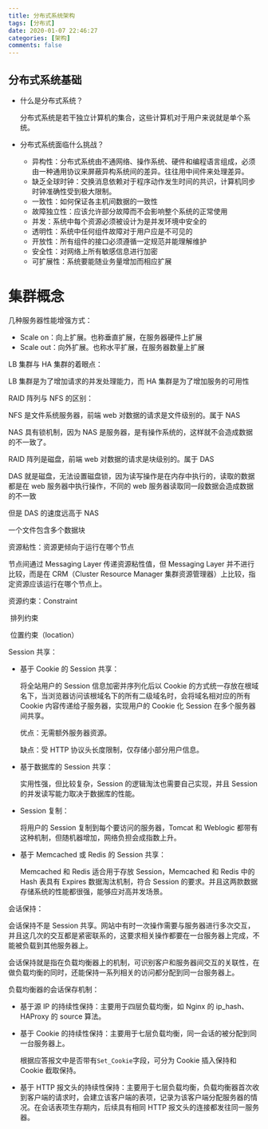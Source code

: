```yaml
---
title: 分布式系统架构
tags: [分布式]
date: 2020-01-07 22:46:27
categories: [架构]
comments: false
---
```


<!--more-->
## 分布式系统基础

- 什么是分布式系统？

  分布式系统是若干独立计算机的集合，这些计算机对于用户来说就是单个系统。

- 分布式系统面临什么挑战？
  - 异构性：分布式系统由不通网络、操作系统、硬件和编程语言组成，必须由一种通用协议来屏蔽异构系统间的差异。往往用中间件来处理差异。
  - 缺乏全球时钟：交换消息依赖对于程序动作发生时间的共识，计算机同步时钟准确性受到极大限制。
  - 一致性：如何保证各主机间数据的一致性
  - 故障独立性：应该允许部分故障而不会影响整个系统的正常使用
  - 并发：系统中每个资源必须被设计为是并发环境中安全的
  - 透明性：系统中任何组件故障对于用户应是不可见的
  - 开放性：所有组件的接口必须遵循一定规范并能理解维护
  - 安全性：对网络上所有敏感信息进行加密
  - 可扩展性：系统要能随业务量增加而相应扩展

# 集群概念

几种服务器性能增强方式：

- Scale on：向上扩展。也称垂直扩展，在服务器硬件上扩展
- Scale out：向外扩展。也称水平扩展，在服务器数量上扩展

LB 集群与 HA 集群的着眼点：

LB 集群是为了增加请求的并发处理能力，而 HA 集群是为了增加服务的可用性

RAID 阵列与 NFS 的区别：

NFS 是文件系统服务器，前端 web 对数据的请求是文件级别的。属于 NAS

NAS 具有锁机制，因为 NAS 是服务器，是有操作系统的，这样就不会造成数据的不一致了。

RAID 阵列是磁盘，前端 web 对数据的请求是块级别的。属于 DAS

DAS 就是磁盘，无法设置磁盘锁，因为读写操作是在内存中执行的，读取的数据都是在 web 服务器中执行操作，不同的 web 服务器读取同一段数据会造成数据的不一致

但是 DAS 的速度远高于 NAS

一个文件包含多个数据块

资源粘性：资源更倾向于运行在哪个节点

节点间通过 Messaging Layer 传递资源粘性值，但 Messaging Layer 并不进行比较，而是在 CRM（Cluster Resource Manager 集群资源管理器）上比较，指定资源应该运行在哪个节点上。

资源约束：Constraint

​ 排列约束

​ 位置约束（location）

Session 共享：

- 基于 Cookie 的 Session 共享：

  将全站用户的 Session 信息加密并序列化后以 Cookie 的方式统一存放在根域名下，当浏览器访问该根域名下的所有二级域名时，会将域名相对应的所有 Cookie 内容传递给子服务器，实现用户的 Cookie 化 Session 在多个服务器间共享。

  优点：无需额外服务器资源。

  缺点：受 HTTP 协议头长度限制，仅存储小部分用户信息。

- 基于数据库的 Session 共享：

  实用性强，但比较复杂，Session 的逻辑淘汰也需要自己实现，并且 Session 的并发读写能力取决于数据库的性能。

- Session 复制：

  将用户的 Session 复制到每个要访问的服务器，Tomcat 和 Weblogic 都带有这种机制，但随机器增加，网络负担会成指数上升。

- 基于 Memcached 或 Redis 的 Session 共享：

  Memcached 和 Redis 适合用于存放 Session，Memcached 和 Redis 中的 Hash 表具有 Expires 数据淘汰机制，符合 Session 的要求。并且这两款数据存储系统的性能都很强，能够应对高并发场景。

会话保持：

会话保持不是 Session 共享。网站中有时一次操作需要与服务器进行多次交互，并且这几次的交互都是紧密联系的，这要求相关操作都要在一台服务器上完成，不能被负载到其他服务器上。

会话保持就是指在负载均衡器上的机制，可识别客户和服务器间交互的关联性，在做负载均衡的同时，还能保持一系列相关的访问都分配到同一台服务器上。

负载均衡器的会话保存机制：

- 基于源 IP 的持续性保持：主要用于四层负载均衡，如 Nginx 的 ip_hash、HAProxy 的 source 算法。

- 基于 Cookie 的持续性保持：主要用于七层负载均衡，同一会话的被分配到同一台服务器上。

  根据应答报文中是否带有`Set_Cookie`字段，可分为 Cookie 插入保持和 Cookie 截取保持。

- 基于 HTTP 报文头的持续性保持：主要用于七层负载均衡，负载均衡器首次收到客户端的请求时，会建立该客户端的表项，记录为该客户端分配服务器的情况。在会话表项生存期内，后续具有相同 HTTP 报文头的连接都发往同一服务器。

